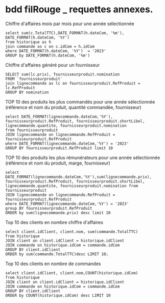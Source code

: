 
# bdd filRouge _ requettes annexes. 

Chiffre d'affaires mois par mois pour une année sélectionnée

```
select sum(c.TotalTTC),DATE_FORMAT(h.dateCom, '%m'), DATE_FORMAT(h.dateCom, '%Y') 
from historique as h 
join commande as c on c.idCom = h.idCom
where DATE_FORMAT(h.dateCom, '%Y')  = '2023'
GROUP by DATE_FORMAT(h.dateCom, '%m')
```   



Chiffre d'affaires généré pour un fournisseur
```
SELECT sum(lc.prix), fournisseurproduit.nomination 
FROM `fournisseurproduit`
join lignecommande as lc on fournisseurproduit.RefProduit = lc.RefProduit
GROUP BY nomination
```

TOP 10 des produits les plus commandés pour une année sélectionnée (référence et nom du produit, quantité commandée, fournisseur)

```
select DATE_FORMAT(lignecommande.dateCom,'%Y'), fournisseurproduit.RefProduit, fournisseurproduit.shortLibel, lignecommande.quantite, fournisseurproduit.nomination 
from fournisseurproduit
JOIN lignecommande on lignecommande.RefProduit = fournisseurproduit.RefProduit
where DATE_FORMAT(lignecommande.dateCom,'%Y') = '2023'
GROUP BY fournisseurproduit.RefProduit limit 10 
```

TOP 10 des produits les plus rémunérateurs pour une année sélectionnée (référence et nom du produit, marge, fournisseur)
```
select DATE_FORMAT(lignecommande.dateCom,'%Y'),sum(lignecommande.prix), fournisseurproduit.RefProduit, fournisseurproduit.shortLibel, lignecommande.quantite, fournisseurproduit.nomination from fournisseurproduit
JOIN lignecommande on lignecommande.RefProduit = fournisseurproduit.RefProduit
where DATE_FORMAT(lignecommande.dateCom,'%Y') = '2023'
group BY fournisseurproduit.RefProduit
ORDER by sum(lignecommande.prix) desc limit 10
```

Top 10 des clients en nombre chiffre d'affaires

```
select client.idClient, client.nom, sum(commande.TotalTTC)
from historique 
JOIN client on client.idClient = historique.idClient
JOIN commande on historique.idCom = commande.idCom
GROUP BY client.idClient
ORDER by sum(commande.TotalTTC)desc LIMIT 10;
```

Top 10 des clients en nombre de commandes 

```
select client.idClient, client.nom,COUNT(historique.idCom)
from historique 
JOIN client on client.idClient = historique.idClient
JOIN commande on historique.idCom = commande.idCom
GROUP BY client.idClient
ORDER by COUNT(historique.idCom) desc LIMIT 10
```
